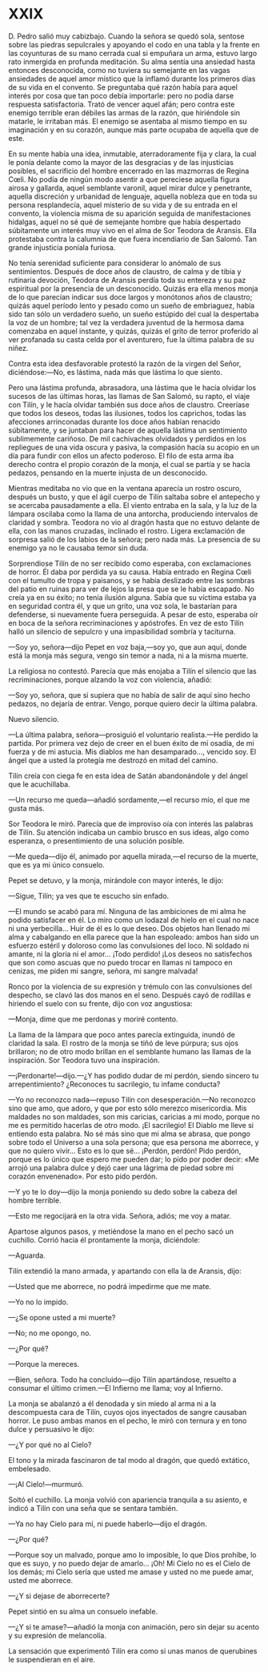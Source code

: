 # XXIX

D. Pedro salió muy cabizbajo. Cuando la señora se quedó sola, sentose
sobre las piedras sepulcrales y apoyando el codo en una tabla y  la
frente en las coyunturas de su mano cerrada cual si empuñara un arma,
estuvo largo rato inmergida en profunda meditación. Su alma sentía una
ansiedad hasta entonces desconocida, como no tuviera su semejante en las
vagas ansiedades de aquel amor místico que la inflamó durante los primeros
días de su vida en el convento. Se preguntaba qué razón había para aquel
interés por cosa que tan poco debía importarle: pero no podía darse respuesta
satisfactoria. Trató de vencer aquel afán; pero contra este enemigo terrible
eran débiles las armas de la razón, que hiriéndole sin matarle, le irritaban
más. El enemigo se asentaba al mismo tiempo en su imaginación y en su
corazón, aunque más parte ocupaba de aquella que de este.

En su mente había una idea, inmutable, aterradoramente fija y clara, la
cual le ponía delante como la mayor de las desgracias y de las injusticias
posibles, el sacrificio del hombre encerrado en las mazmorras de Regina Cœli.
No podía de ningún modo asentir a que pereciese aquella figura airosa y
gallarda, aquel semblante varonil, aquel mirar dulce y penetrante, aquella
discreción y urbanidad de lenguaje, aquella nobleza que en toda su persona
resplandecía, aquel misterio de su vida y de su entrada en el convento, la
violencia  misma de su aparición seguida de manifestaciones hidalgas,
aquel no sé qué de semejante hombre que había despertado súbitamente un
interés muy vivo en el alma de Sor Teodora de Aransis. Ella protestaba contra
la calumnia de que fuera incendiario de San Salomó. Tan grande injusticia
poníala furiosa.

No tenía serenidad suficiente para considerar lo anómalo de sus
sentimientos. Después de doce años de claustro, de calma y de tibia y
rutinaria devoción, Teodora de Aransis perdía toda su entereza y su paz
espiritual por la presencia de un desconocido. Quizás era ella menos monja
de lo que parecían indicar sus doce largos y monótonos años de claustro;
quizás aquel período lento y pesado como un sueño de embriaguez, había
sido tan sólo un verdadero sueño, un sueño estúpido del cual la despertaba la
voz de un hombre; tal vez la verdadera juventud de la hermosa dama
comenzaba en aquel instante, y quizás, quizás el grito de terror proferido al
ver profanada su casta celda por el aventurero, fue la última palabra de su
niñez.

Contra esta idea desfavorable protestó la razón de la virgen del Señor,
diciéndose:—No, es lástima, nada más que lástima lo que siento.

Pero una lástima profunda, abrasadora, una lástima que le hacía olvidar los
sucesos de  las últimas horas, las llamas de San Salomó, su rapto, el viaje con
Tilín, y le hacía olvidar también sus doce años de claustro. Creeríase que
todos los deseos, todas las ilusiones, todos los caprichos, todas las
afecciones arrinconadas durante los doce años habían renacido súbitamente, y se
juntaban para hacer de aquella lástima un sentimiento sublimemente cariñoso. De
mil cachivaches olvidados y perdidos en los repliegues de una vida oscura
y pasiva, la compasión hacía su acopio en un día para fundir con ellos un
afecto poderoso. El filo de esta arma iba derecho contra el propio corazón de
la monja, el cual se partía y se hacía pedazos, pensando en la muerte injusta
de un desconocido.

Mientras meditaba no vio que en la ventana aparecía un rostro oscuro, después
un busto, y que el ágil cuerpo de Tilín saltaba sobre el antepecho y se
acercaba pausadamente a ella. El viento entraba en la sala, y la luz de la
lámpara oscilaba como la llama de una antorcha, produciendo intervalos de
claridad y sombra. Teodora no vio al dragón hasta que no estuvo delante de
ella, con las manos cruzadas, inclinado el rostro. Ligera exclamación de
sorpresa salió de los labios de la señora; pero nada más. La presencia de su
enemigo ya no le causaba temor sin duda.

Sorprendiose Tilín de no ser recibido como esperaba, con exclamaciones de
horror. Él daba por perdida ya su causa. Había entrado en Regina Cœli con el
tumulto de tropa y paisanos, y se había deslizado entre las sombras del patio
en ruinas para ver de lejos la presa que se le había escapado. No creía ya en
su éxito; no tenía ilusión alguna. Sabía que su víctima estaba ya en seguridad
contra él, y que un grito, una voz sola, le bastarían para defenderse, si
nuevamente fuera perseguida. A pesar de esto, esperaba oír en boca de la señora
recriminaciones y apóstrofes. En vez de esto Tilín halló un silencio de
sepulcro y una impasibilidad sombría y taciturna.

—Soy yo, señora—dijo Pepet en voz baja,—soy yo, que aun aquí, donde está la
monja más segura, vengo sin temor a nada, ni a la misma muerte.

La religiosa no contestó. Parecía que más enojaba a Tilín el silencio que las
recriminaciones, porque alzando la voz con violencia, añadió:

—Soy yo, señora, que si supiera que no había de salir de aquí sino hecho
pedazos, no dejaría de entrar. Vengo, porque quiero decir la última palabra.

Nuevo silencio.

—La última palabra, señora—prosiguió el  voluntario realista.—He perdido la
partida. Por primera vez dejo de creer en el buen éxito de mi osadía, de mi
fuerza y de mi astucia. Mis diablos me han desamparado..., vencido soy. El
ángel que a usted la protegía me destrozó en mitad del camino.

Tilín creía con ciega fe en esta idea de Satán abandonándole y del ángel que le
acuchillaba.

—Un recurso me queda—añadió sordamente,—el recurso mío, el que me gusta más.

Sor Teodora le miró. Parecía que de improviso oía con interés las palabras de
Tilín. Su atención indicaba un cambio brusco en sus ideas, algo como esperanza,
o presentimiento de una solución posible.

—Me queda—dijo él, animado por aquella mirada,—el recurso de la muerte, que es
ya mi único consuelo.

Pepet se detuvo, y la monja, mirándole con mayor interés, le dijo:

—Sigue, Tilín; ya ves que te escucho sin enfado.

—El mundo se acabó para mí. Ninguna de las ambiciones de mi alma he podido
satisfacer en él. Lo miro como un lodazal de hielo en el cual no nace ni una
yerbecilla... Huir de él es lo que deseo. Dos objetos han llenado mi alma
y cabalgando en ella parece que la han espoleado:  ambos han sido un esfuerzo
estéril y doloroso como las convulsiones del loco. Ni soldado ni amante, ni la
gloria ni el amor... ¡Todo perdido! ¡Los deseos no satisfechos que son como
ascuas que no puedo trocar en llamas ni tampoco en cenizas, me piden mi sangre,
señora, mi sangre malvada!

Ronco por la violencia de su expresión y trémulo con las convulsiones del
despecho, se clavó las dos manos en el seno. Después cayó de rodillas
e hiriendo el suelo con su frente, dijo con voz angustiosa:

—Monja, dime que me perdonas y moriré contento.

La llama de la lámpara que poco antes parecía extinguida, inundó de claridad la
sala. El rostro de la monja se tiñó de leve púrpura; sus ojos brillaron; no de
otro modo brillan en el semblante humano las llamas de la inspiración. Sor
Teodora tuvo una inspiración.

—¡Perdonarte!—dijo.—¿Y has podido dudar de mi perdón, siendo sincero tu
arrepentimiento? ¿Reconoces tu sacrilegio, tu infame conducta?

—Yo no reconozco nada—repuso Tilín con desesperación.—No reconozco sino que
amo, que adoro, y que por esto sólo merezco misericordia. Mis maldades no son
maldades, son mis caricias, caricias a mi modo, porque no me es permitido
hacerlas de otro modo. ¡El sacrilegio! El Diablo me lleve si entiendo esta
palabra. No sé más sino que mi alma se abrasa, que pongo sobre todo el Universo
a una sola persona; que esa persona me aborrece, y que no quiero vivir... Esto
es lo que sé... ¡Perdón, perdón! Pido perdón, porque es lo único que espero me
pueden dar; lo pido por poder decir: «Me arrojó una palabra dulce y dejó caer
una lágrima de piedad sobre mi corazón envenenado». Por esto pido perdón.

—Y yo te lo doy—dijo la monja poniendo su dedo sobre la cabeza del hombre
terrible.

—Esto me regocijará en la otra vida. Señora, adiós; me voy a matar.

Apartose algunos pasos, y metiéndose la mano en el pecho sacó un cuchillo.
Corrió hacia él prontamente la monja, diciéndole:

—Aguarda.

Tilín extendió la mano armada, y apartando con ella la de Aransis, dijo:

—Usted que me aborrece, no podrá impedirme que me mate.

—Yo no lo impido.

—¿Se opone usted a mi muerte?

—No; no me opongo, no.

—¿Por qué?

—Porque la mereces.

—Bien, señora. Todo ha concluido—dijo  Tilín apartándose, resuelto a consumar
el último crimen.—El Infierno me llama; voy al Infierno.

La monja se abalanzó a él denodada y sin miedo al arma ni a la descompuesta
cara de Tilín, cuyos ojos inyectados de sangre causaban horror. Le puso ambas
manos en el pecho, le miró con ternura y en tono dulce y persuasivo le dijo:

—¿Y por qué no al Cielo?

El tono y la mirada fascinaron de tal modo al dragón, que quedó extático,
embelesado.

—¡Al Cielo!—murmuró.

Soltó el cuchillo. La monja volvió con apariencia tranquila a su asiento,
e indicó a Tilín con una seña que se sentara también.

—Ya no hay Cielo para mí, ni puede haberlo—dijo el dragón.

—¿Por qué?

—Porque soy un malvado, porque amo lo imposible, lo que Dios prohíbe, lo
que es suyo, y no puedo dejar de amarlo... ¡Oh! Mi Cielo no es el Cielo de los
demás; mi Cielo sería que usted me amase y usted no me puede amar, usted
me aborrece.

—¿Y si dejase de aborrecerte?

Pepet sintió en su alma un consuelo inefable.

—¿Y si te amase?—añadió la monja con  animación, pero sin dejar su
acento y su expresión de melancolía.

La sensación que experimentó Tilín era como si unas manos de querubines
le suspendieran en el aire.

